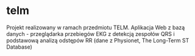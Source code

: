 # telm
Projekt realizowany w ramach przedmiotu TELM. Aplikacja Web z bazą danych - przeglądarka przebiegów EKG z detekcją zespołów QRS i podstawową analizą odstępów RR (dane z Physionet, The Long-Term ST Database)
